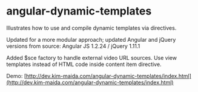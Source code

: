 angular-dynamic-templates
=========================

Illustrates how to use and compile dynamic templates via directives.

Updated for a more modular approach; updated Angular and jQuery versions from source: Angular JS 1.2.24 / jQuery 1.11.1

Added $sce factory to handle external video URL sources. Use view templates instead of HTML code inside content item directive.

Demo: [http://dev.kim-maida.com/angular-dynamic-templates/index.html](http://dev.kim-maida.com/angular-dynamic-templates/index.html)